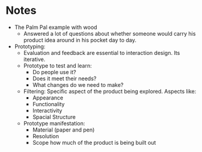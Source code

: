 
# Notes
- The Palm Pal example with wood
	- Answered a lot of questions about whether someone would carry his product idea around in his pocket day to day.
- Prototyping:
	- Evaluation and feedback are essential to interaction design. Its iterative.
	- Prototype to test and learn:
		- Do people use it?
		- Does it meet their needs?
		- What changes do we need to make?
	- Filtering: Specific aspect of the product being explored. Aspects like:
		- Appearance
		- Functionality
		- Interactivity
		- Spacial Structure
	- Prototype manifestation:
		- Material (paper and pen)
		- Resolution
		- Scope how much of the product is being built out